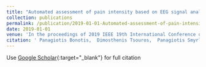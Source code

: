 ```yaml
---
title: "Automated assessment of pain intensity based on EEG signal analysis"
collection: publications
permalink: /publication/2019-01-01-Automated-assessment-of-pain-intensity-based-on-EEG-signal-analysis
date: 2019-01-01
venue: 'In the proceedings of 2019 IEEE 19th International Conference on Bioinformatics and Bioengineering (BIBE)'
citation: ' Panagiotis Bonotis,  Dimosthenis Tsouros,  Panagiotis Smyrlis,  Alexandros Tzallas,  Nikolaos Giannakeas,  Evripidis Glavas,  Markos Tsipouras, &quot;Automated assessment of pain intensity based on EEG signal analysis.&quot; In the proceedings of 2019 IEEE 19th International Conference on Bioinformatics and Bioengineering (BIBE), 2019.'
---
```

Use [Google Scholar](https://scholar.google.com/scholar?q=Automated+assessment+of+pain+intensity+based+on+EEG+signal+analysis){:target="_blank"} for full citation